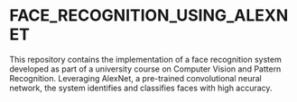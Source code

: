 # FACE_RECOGNITION_USING_ALEXNET
This repository contains the implementation of a face recognition system developed as part of a university course on Computer Vision and Pattern Recognition. Leveraging AlexNet, a pre-trained convolutional neural network, the system identifies and classifies faces with high accuracy.
